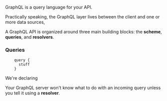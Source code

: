GraphQL is a query language for your API.

Practically speaking, the GraphQL layer lives between the client and one or more data sources, 

A GraphQL API is organized around three main building blocks: the **scheme**, **queries**, and **resolvers**.

### Queries

        query {
          stuff
        }
        
We're declaring 

Your GraphQL server won't know what to do with an incoming query unless you tell it using a **resolver**.

